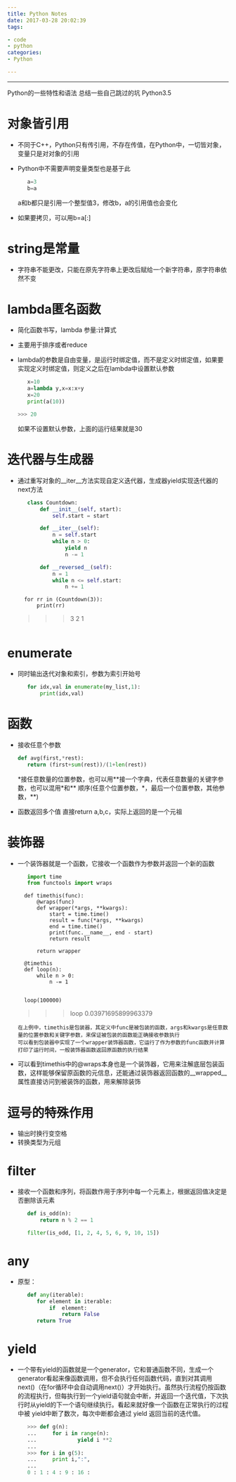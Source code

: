```yaml
---
title: Python Notes
date: 2017-03-28 20:02:39
tags:

- code
- python
categories:
- Python

---
```


***

Python的一些特性和语法
总结一些自己跳过的坑
Python3.5

<!--more-->

# 对象皆引用

- 不同于C++，Python只有传引用，不存在传值，在Python中，一切皆对象，变量只是对对象的引用
- Python中不需要声明变量类型也是基于此
  
  ```Python
     a=3
     b=a
  ```
  
  a和b都只是引用一个整型值3，修改b，a的引用值也会变化
- 如果要拷贝，可以用b=a[:]

# string是常量

- 字符串不能更改，只能在原先字符串上更改后赋给一个新字符串，原字符串依然不变

# lambda匿名函数

- 简化函数书写，lambda 参量:计算式

- 主要用于排序或者reduce

- lambda的参数是自由变量，是运行时绑定值，而不是定义时绑定值，如果要实现定义时绑定值，则定义之后在lambda中设置默认参数
  
  ```Python
     x=10
     a=lambda y,x=x:x+y
     x=20
     print(a(10))
  
  >>> 20
  ```
  
  如果不设置默认参数，上面的运行结果就是30

# 迭代器与生成器

- 通过重写对象的__iter__方法实现自定义迭代器，生成器yield实现迭代器的next方法
  
  ```Python
     class Countdown:
         def __init__(self, start):
             self.start = start
  
         def __iter__(self):
             n = self.start
             while n > 0:
                 yield n
                 n -= 1
  
         def __reversed__(self):
             n = 1
             while n <= self.start:
                 n += 1
  ```

        for rr in (Countdown(3)):
            print(rr)
    
    >>> 3
        2
        1
    ```

# enumerate

- 同时输出迭代对象和索引，参数为索引开始号
  
  ```Python
     for idx,val in enumerate(my_list,1):
         print(idx,val)
  ```

# 函数

- 接收任意个参数
  
  ```Python
  def avg(first,*rest):
     return (first+sum(rest))/(1+len(rest))
  ```
  
  \*接任意数量的位置参数，也可以用\*\*接一个字典，代表任意数量的关键字参数，也可以混用\*和\*\*
  顺序(任意个位置参数，\*，最后一个位置参数，其他参数，\*\*)
- 函数返回多个值
  直接return a,b,c，实际上返回的是一个元祖

# 装饰器

- 一个装饰器就是一个函数，它接收一个函数作为参数并返回一个新的函数
  
  ```Python
     import time
     from functools import wraps
  ```

        def timethis(func):
            @wraps(func)
            def wrapper(*args, **kwargs):
                start = time.time()
                result = func(*args, **kwargs)
                end = time.time()
                print(func.__name__, end - start)
                return result
    
            return wrapper
    
        @timethis
        def loop(n):
            while n > 0:
                n -= 1
    
    
        loop(100000)
    
    >>> loop 0.03971695899963379
    ```
    在上例中，timethis是包装器，其定义中func是被包装的函数，args和kwargs是任意数量的位置参数和关键字参数，来保证被包装的函数能正确接收参数执行
    可以看到包装器中实现了一个wrapper装饰器函数，它运行了作为参数的func函数并计算打印了运行时间，一般装饰器函数返回原函数的执行结果

- 可以看到timethis中的@wraps本身也是一个装饰器，它用来注解底层包装函数，这样能够保留原函数的元信息，还能通过装饰器返回函数的__wrapped__属性直接访问到被装饰的函数，用来解除装饰

# 逗号的特殊作用

- 输出时换行变空格
- 转换类型为元组

# filter

- 接收一个函数和序列，将函数作用于序列中每一个元素上，根据返回值决定是否删除该元素
  
  ```Python
     def is_odd(n):
         return n % 2 == 1
  
     filter(is_odd, [1, 2, 4, 5, 6, 9, 10, 15])
  ```

# any

- 原型：
  
  ```Python
     def any(iterable):
        for element in iterable:
            if  element:
                return False
        return True
  ```

# yield

- 一个带有yield的函数就是一个generator，它和普通函数不同，生成一个generator看起来像函数调用，但不会执行任何函数代码，直到对其调用next()（在for循环中会自动调用next()）才开始执行。虽然执行流程仍按函数的流程执行，但每执行到一个yield语句就会中断，并返回一个迭代值，下次执行时从yield的下一个语句继续执行。看起来就好像一个函数在正常执行的过程中被 yield中断了数次，每次中断都会通过 yield 返回当前的迭代值。
  
  ```Python
     >>> def g(n):
     ...     for i in range(n):
     ...             yield i **2
     ...
     >>> for i in g(5):
     ...     print i,":",
     ...
     0 : 1 : 4 : 9 : 16 :
  ```